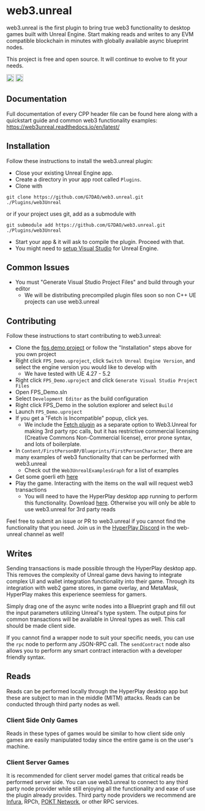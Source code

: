 # web3.unreal

web3.unreal is the first plugin to bring true web3 functionality to desktop games built with Unreal Engine. Start making reads and writes to any EVM compatible blockchain in minutes with globally available async blueprint nodes.

This project is free and open source. It will continue to evolve to fit your needs.

[<img alt="Discord" src="https://img.shields.io/discord/593655374469660673.svg?style=for-the-badge&label=Discord&logo=discord" height="20">](https://discord.com/invite/hyperplay)
[<img alt="Twitter" src="https://img.shields.io/twitter/follow/espadrine.svg?style=for-the-badge&label=Twitter&color=1DA1F2" height="20">](https://x.com/HyperPlayGaming)

## Documentation

Full documentation of every CPP header file can be found here along with a quickstart guide and common web3 functionality examples:
https://web3unreal.readthedocs.io/en/latest/

## Installation
Follow these instructions to install the web3.unreal plugin:

* Close your existing Unreal Engine app.
* Create a directory in your app root called `Plugins`.
* Clone with 
```
git clone https://github.com/G7DAO/web3.unreal.git ./Plugins/web3Unreal
``` 
or if your project uses git, add as a submodule with 
```
git submodule add https://github.com/G7DAO/web3.unreal.git ./Plugins/web3Unreal
```
* Start your app & it will ask to compile the plugin. Proceed with that.
* You might need to [setup Visual Studio](https://docs.unrealengine.com/en-US/ProductionPipelines/DevelopmentSetup/VisualStudioSetup/index.html) for Unreal Engine.

## Common Issues
* You must "Generate Visual Studio Project Files" and build through your editor
  * We will be distributing precompiled plugin files soon so non C++ UE projects can use web3.unreal

## Contributing
Follow these instructions to start contributing to web3.unreal:
* Clone the [fps demo project](https://github.com/G7DAO/unreal-fps-demo) or follow the "Installation" steps above for you own project
* Right click `FPS_Demo.uproject`, click `Switch Unreal Engine Version`, and select the engine version you would like to develop with
  * We have tested with UE 4.27 - 5.2
* Right click `FPS_Demo.uproject` and click `Generate Visual Studio Project Files`
* Open FPS_Demo.sln
* Select `Development Editor` as the build configuration
* Right click FPS_Demo in the solution explorer and select `Build`
* Launch `FPS_Demo.uproject`
* If you get a "Fetch is Incompatible" popup, click yes. 
  * We include the [Fetch plugin](https://github.com/GDi4K/unreal-fetch) as a separate option to Web3.Unreal for making 3rd party rpc calls, but it has restrictive commercial licensing (Creative Commons Non-Commercial license), error prone syntax, and lots of boilerplate. 
* In `Content/FirstPersonBP/Blueprints/FirstPersonCharacter`, there are many examples of web3 functionality that can be performed with web3.unreal
  * Check out the `Web3UnrealExamplesGraph` for a list of examples
* Get some goerli eth [here](https://goerlifaucet.com/)
* Play the game. Interacting with the items on the wall will request web3 transactions
  * You will need to have the HyperPlay desktop app running to perform this functionality. Download [here](https://www.hyperplay.xyz/downloads). Otherwise you will only be able to use web3.unreal for 3rd party reads
  
Feel free to submit an issue or PR to web3.unreal if you cannot find the functionality that you need. Join us in the [HyperPlay Discord](https://discord.gg/eRVDbGUhKD) in the web-unreal channel as well!

## Writes
Sending transactions is made possible through the HyperPlay desktop app. This removes the complexity of Unreal game devs having to integrate complex UI and wallet integration functionality into their game. Through its integration with web2 game stores, in game overlay, and MetaMask, HyperPlay makes this experience seemless for gamers.

Simply drag one of the async write nodes into a Blueprint graph and fill out the input parameters utilizing Unreal's type system. The output pins for common transactions will be available in Unreal types as well. This call should be made client side.

If you cannot find a wrapper node to suit your specific needs, you can use the `rpc` node to perform any JSON-RPC call. The `sendContract` node also allows you to perform any smart contract interaction with a developer friendly syntax.

## Reads
Reads can be performed locally through the HyperPlay desktop app but these are subject to man in the middle (MITM) attacks. Reads can be conducted through third party nodes as well.

### Client Side Only Games 
Reads in these types of games would be similar to how client side only games are easily manipulated today since the entire game is on the user's machine. 

### Client Server Games
It is recommended for client server model games that critical reads be performed server side. You can use web3.unreal to connect to any third party node provider while still enjoying all the functionality and ease of use the plugin already provides. Third party node providers we recommend are [Infura](https://www.infura.io/), RPCh, [POKT Network](https://www.pokt.network/), or other RPC services.
